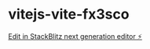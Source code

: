 # vitejs-vite-fx3sco

[Edit in StackBlitz next generation editor ⚡️](https://stackblitz.com/~/github.com/Emad-2003/vitejs-vite-fx3sco)